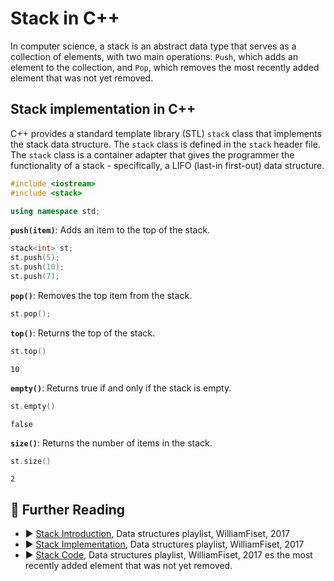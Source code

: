 # Stack in C++

In computer science, a stack is an abstract data type that serves as a collection of elements, with two main operations: `Push`, which adds an element to the collection, and `Pop`, which removes the most recently added element that was not yet removed.

## Stack implementation in C++

C++ provides a standard template library (STL) `stack` class that implements the stack data structure. The `stack` class is defined in the `stack` header file. The `stack` class is a container adapter that gives the programmer the functionality of a stack - specifically, a LIFO (last-in first-out) data structure.


```c++
#include <iostream>
#include <stack>

using namespace std;
```

**`push(item)`**: Adds an item to the top of the stack.


```c++
stack<int> st;
st.push(5);
st.push(10);
st.push(7);
```

**`pop()`**: Removes the top item from the stack.


```c++
st.pop();
```

**`top()`**: Returns the top of the stack.


```c++
st.top()
```




    10



**`empty()`**: Returns true if and only if the stack is empty.


```c++
st.empty()
```




    false



**`size()`**: Returns the number of items in the stack.


```c++
st.size()
```




    2



## 🔗 Further Reading

* ▶️ [Stack Introduction](https://youtu.be/L3ud3rXpIxA?list=PLDV1Zeh2NRsB6SWUrDFW2RmDotAfPbeHu), Data structures playlist, WilliamFiset, 2017
* ▶️ [Stack Implementation](https://www.youtube.com/watch?v=RAMqDLI6_1c&list=PLDV1Zeh2NRsB6SWUrDFW2RmDotAfPbeHu&index=9&ab_channel=WilliamFiset), Data structures playlist, WilliamFiset, 2017
* ▶️ [Stack Code](https://www.youtube.com/watch?v=oiZssCfk4_U&list=PLDV1Zeh2NRsB6SWUrDFW2RmDotAfPbeHu&index=10&ab_channel=WilliamFiset), Data structures playlist, WilliamFiset, 2017
es the most recently added element that was not yet removed.
